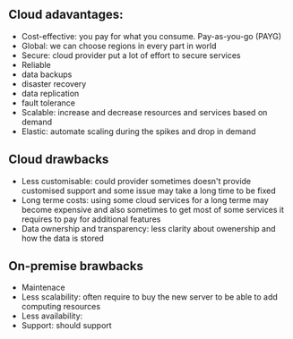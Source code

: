 ## Cloud adavantages:

- Cost-effective: you pay for what you consume. Pay-as-you-go (PAYG)
- Global: we can choose regions in every part in world
- Secure: cloud provider put a lot of effort to secure services
- Reliable
 - data backups
 - disaster recovery
 - data replication
 - fault tolerance
- Scalable: increase and decrease resources and services based on demand
- Elastic: automate scaling during the spikes and drop in demand

## Cloud drawbacks 

- Less customisable: could provider sometimes doesn't provide customised support and some issue may take a long time to be fixed
- Long terme costs: using some cloud services for a long terme may become expensive and also sometimes to get most of some services
 it requires to pay for additional features
- Data ownership and transparency: less clarity about owenership and how the data is stored 

## On-premise brawbacks

- Maintenace
- Less scalability: often require to buy the new server to be able to add computing resources
- Less availability: 
- Support: should support
